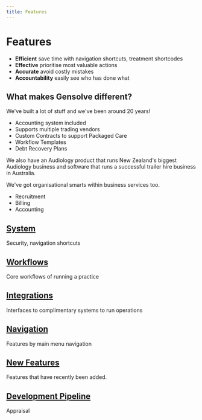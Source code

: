 ```yaml
---
title: Features
---
```


# Features

- **Efficient** save time with navigation shortcuts, treatment shortcodes
- **Effective** prioritise most valuable actions
- **Accurate** avoid costly mistakes
- **Accountability** easily see who has done what

## What makes Gensolve different?

We've built a lot of stuff and we've been around 20 years!

- Accounting system included
- Supports multiple trading vendors
- Custom Contracts to support Packaged Care
- Workflow Templates
- Debt Recovery Plans

We also have an Audiology product that runs New Zealand's biggest Audiology business and software that runs a successful trailer hire business in Australia.

We've got organisational smarts within business services too.

- Recruitment
- Billing
- Accounting

## [System](./system/)

Security, navigation shortcuts

## [Workflows](./workflows/)

Core workflows of running a practice

## [Integrations](./integrations/)

Interfaces to complimentary systems to run operations

## [Navigation](./ui-navigation/)

Features by main menu navigation

## [New Features](./new-features/)

Features that have recently been added.

## [Development Pipeline](./development-pipeline/)

Appraisal
